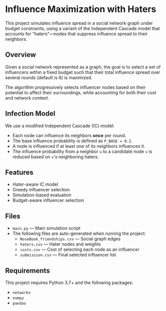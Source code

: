 # Influence Maximization with Haters

This project simulates influence spread in a social network graph under budget constraints, using a variant of the Independent Cascade model that accounts for "haters"—nodes that suppress influence spread to their neighbors.

## Overview

Given a social network represented as a graph, the goal is to select a set of influencers within a fixed budget such that their total influence spread over several rounds (default is 6) is maximized.

The algorithm progressively selects influencer nodes based on their potential to affect their surroundings, while accounting for both their cost and network context.

## Infection Model

We use a modified Independent Cascade (IC) model:

- Each node can influence its neighbors **once** per round.
- The base influence probability is defined as `P_BASE = 0.2`.
- A node is influenced if at least one of its neighbors influences it.
- The influence probability from a neighbor `u` to a candidate node `v` is reduced based on `v`'s neighboring haters.

## Features
- Hater-aware IC model
- Greedy influencer selection
- Simulation-based evaluation
- Budget-aware influencer selection

## Files
- `main.py` — Main simulation script
- The following files are auto-generated when running the project:
  - `NoseBook_friendships.csv` — Social graph edges
  - `haters.csv` — Hater nodes and weights
  - `costs.csv` — Cost of selecting each node as an influencer
  - `submission.csv` — Final selected influencer list


## Requirements
This project requires Python 3.7+ and the following packages:

- `networkx`
- `numpy`
- `pandas`
